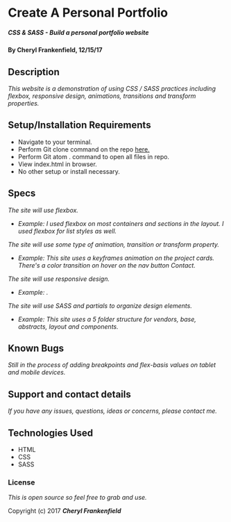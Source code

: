 # Create A Personal Portfolio

##### CSS & SASS - Build a personal portfolio website

#### By Cheryl Frankenfield, 12/15/17

## Description

_This website is a demonstration of using CSS / SASS practices including flexbox, responsive design, animations, transitions and transform properties._

## Setup/Installation Requirements

* Navigate to your terminal.
* Perform Git clone command on the repo [here.](https://github.com/CherylFrankenfield/Personal-Portfolio.git)
* Perform Git atom . command to open all files in repo.
* View index.html in browser.
* No other setup or install necessary.

## Specs

_The site will use flexbox._
* _Example: I used flexbox on most containers and sections in the layout. I used flexbox for list styles as well._

_The site will use some type of animation, transition or transform property._
* _Example: This site uses a keyframes animation on the project cards. There's a color transition on hover on the nav button Contact._

_The site will use responsive design._
* _Example: ._

_The site will use SASS and partials to organize design elements._
* _Example: This site uses a 5 folder structure for vendors, base, abstracts, layout and components._

## Known Bugs

_Still in the process of adding breakpoints and flex-basis values on tablet and mobile devices._

## Support and contact details

_If you have any issues, questions, ideas or concerns, please contact me._

## Technologies Used

* HTML
* CSS
* SASS

### License

*This is open source so feel free to grab and use.*

Copyright (c) 2017 **_Cheryl Frankenfield_**
